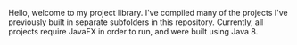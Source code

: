 Hello, welcome to my project library. I've compiled many of the projects I've previously built in separate subfolders in this repository. Currently, all projects require JavaFX in order to run, and were built using Java 8.
